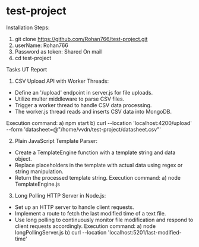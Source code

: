 # test-project
Installation Steps:
1) git clone https://github.com/Rohan766/test-project.git
2) userName: Rohan766
3) Password as token: Shared On mail
4) cd test-project
   
   
Tasks UT Report

1. CSV Upload API with Worker Threads:
 - Define an '/upload' endpoint in server.js for file uploads.
 - Utilize multer middleware to parse CSV files.
 - Trigger a worker thread to handle CSV data processing.
 - The worker.js thread reads and inserts CSV data into MongoDB.

Execution command: 
 a) npm start
 b) curl --location 'localhost:4200/upload' \
--form 'datasheet=@"/home/vvdn/test-project/datasheet.csv"'

2. Plain JavaScript Template Parser:
 - Create a TemplateEngine function with a template string and data object.
- Replace placeholders in the template with actual data using regex or string manipulation.
- Return the processed template string.
Execution command:
 a) node TemplateEngine.js
3. Long Polling HTTP Server in Node.js:
 - Set up an HTTP server to handle client requests.
 - Implement a route to fetch the last modified time of a text file.
 - Use long polling to continuously monitor file modification and respond to client requests accordingly.
Execution command:
 a) node longPollingServer.js
 b) curl --location 'localhost:5201/last-modified-time'